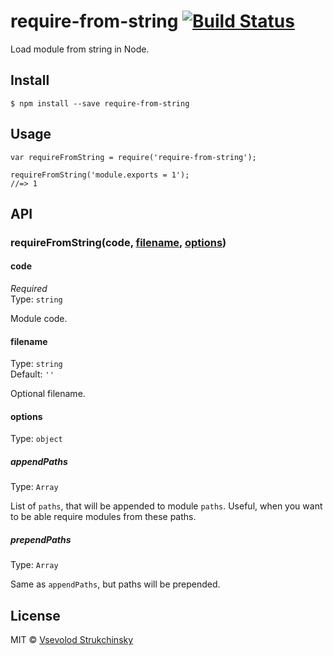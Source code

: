 require-from-string [![Build Status](https://travis-ci.org/floatdrop/require-from-string.svg?branch=master)](https://travis-ci.org/floatdrop/require-from-string)
=================================================================================================================================================================

Load module from string in Node.

Install
-------

    $ npm install --save require-from-string

Usage
-----

    var requireFromString = require('require-from-string');

    requireFromString('module.exports = 1');
    //=> 1

API
---

### requireFromString(code, [filename](#filename), [options](#options))

#### code

*Required*  
Type: `string`

Module code.

#### filename

Type: `string`  
Default: `''`

Optional filename.

#### options

Type: `object`

##### appendPaths

Type: `Array`

List of `paths`, that will be appended to module `paths`. Useful, when you want to be able require modules from these paths.

##### prependPaths

Type: `Array`

Same as `appendPaths`, but paths will be prepended.

License
-------

MIT © [Vsevolod Strukchinsky](http://github.com/floatdrop)
